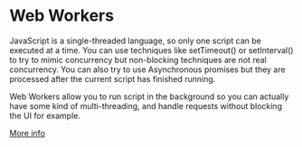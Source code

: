 # Web Workers

JavaScript is a single-threaded language, so only one script can be executed at a time.
You can use techniques like setTimeout() or setInterval() to try to mimic concurrency but non-blocking techniques are not real concurrency.
You can also try to use Asynchronous promises but they are processed after the current script has finished running.

Web Workers allow you to run script in the background so you can actually have some kind of multi-threading, and handle requests without blocking the UI for example.

[More info](http://www.html5rocks.com/en/tutorials/workers/basics/)
